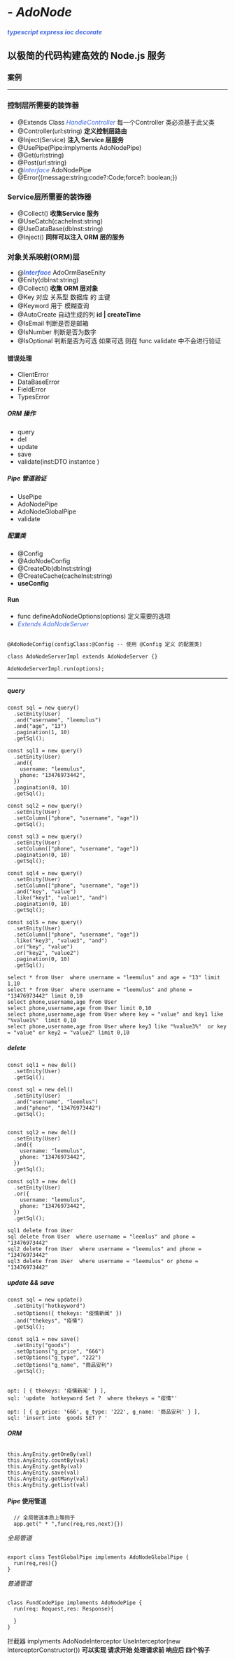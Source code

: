 # - *AdoNode*

#### <i style="color:royalblue"> typescript express ioc decorate </i>

## 以极简的代码构建高效的 Node.js 服务

### 案例

***

### 控制层所需要的装饰器

* @Extends Class <i style="color:royalblue">HandleController</i> 每一个Controller 类必须基于此父类
* @Controller(url:string)  **定义控制层路由**
* @Inject(Service) **注入 Service 层服务**
* @UsePipe(Pipe:implyments AdoNodePipe)
* @Get(url:string)
* @Post(url:string)
* @<i style="color:royalblue">Interface</i> AdoNodePipe
* @Error({message:string;code?:Code;force?: boolean;})

### Service层所需要的装饰器

* @Collect() **收集Service 服务**
* @UseCatch(cacheInst:string)
* @UseDataBase(dbInst:string)
* @Inject() **同样可以注入 ORM 层的服务**

### 对象关系映射(ORM)层

* @**<i style="color:royalblue">Interface</i>** AdoOrmBaseEnity
* @Enity(dbInst:string)
* @Collect() **收集 ORM 层对象**
* @Key 对应 关系型 数据库 的 主键
* @Keyword 用于 模糊查询
* @AutoCreate 自动生成的列 **id | createTime**
* @IsEmail 判断是否是邮箱
* @IsNumber 判断是否为数字
* @IsOptional 判断是否为可选 如果可选 则在 func validate  中不会进行验证

#### 错误处理

* ClientError
* DataBaseError
* FieldError
* TypesError
  
##### ORM 操作

* query
* del
* update
* save
* validate(inst:DTO instantce )

##### Pipe 管道验证

* UsePipe
* AdoNodePipe
* AdoNodeGlobalPipe
* validate

##### 配置类

* @Config
* @AdoNodeConfig
* @CreateDb(dbInst:string)
* @CreateCache(cacheInst:string)
* **useConfig**

#### Run

* func defineAdoNodeOptions(options) 定义需要的选项
* <i style="color:royalblue"> Extends AdoNodeServer </i>

````

@AdoNodeConfig(configClass:@Config -- 使用 @Config 定义 的配置类)

class AdoNodeServerImpl extends AdoNodeServer {}

AdoNodeServerImpl.run(options);
````

***

##### *query*

````
const sql = new query()
  .setEnity(User)
  .and("username", "leemulus")
  .and("age", "13")
  .pagination(1, 10)
  .getSql();

const sql1 = new query()
  .setEnity(User)
  .and({
    username: "leemulus",
    phone: "13476973442",
  })
  .pagination(0, 10)
  .getSql();

const sql2 = new query()
  .setEnity(User)
  .setColumn(["phone", "username", "age"])
  .getSql();

const sql3 = new query()
  .setEnity(User)
  .setColumn(["phone", "username", "age"])
  .pagination(0, 10)
  .getSql();

const sql4 = new query()
  .setEnity(User)
  .setColumn(["phone", "username", "age"])
  .and("key", "value")
  .like("key1", "value1", "and")
  .pagination(0, 10)
  .getSql();

const sql5 = new query()
  .setEnity(User)
  .setColumn(["phone", "username", "age"])
  .like("key3", "value3", "and")
  .or("key", "value")
  .or("key2", "value2")
  .pagination(0, 10)
  .getSql();

select * from User  where username = "leemulus" and age = "13" limit 1,10
select * from User  where username = "leemulus" and phone = "13476973442" limit 0,10
select phone,username,age from User
select phone,username,age from User limit 0,10
select phone,username,age from User where key = "value" and key1 like "%value1%"  limit 0,10
select phone,username,age from User where key3 like "%value3%"  or key = "value" or key2 = "value2" limit 0,10

````

##### *delete*

````
const sql1 = new del()
  .setEnity(User)
  .getSql();

const sql = new del()
  .setEnity(User)
  .and("username", "leemlus")
  .and("phone", "13476973442")
  .getSql();


const sql2 = new del()
  .setEnity(User)
  .and({
    username: "leemulus",
    phone: "13476973442",
  })
  .getSql();

const sql3 = new del()
  .setEnity(User)
  .or({
    username: "leemulus",
    phone: "13476973442",
  })
  .getSql();

sql1 delete from User 
sql delete from User  where username = "leemlus" and phone = "13476973442"
sql2 delete from User  where username = "leemulus" and phone = "13476973442"
sql3 delete from User  where username = "leemulus" or phone = "13476973442"

````

##### *update* &&  *save*

````
const sql = new update()
  .setEnity("hotkeyword")
  .setOptions({ thekeys: "疫情新闻" })
  .and("thekeys", "疫情")
  .getSql();

const sql1 = new save()
  .setEnity("goods")
  .setOptions("g_price", "666")
  .setOptions("g_type", "222")
  .setOptions("g_name", "商品安利")
  .getSql();


opt: [ { thekeys: '疫情新闻' } ],
sql: 'update  hotkeyword Set ?  where thekeys = "疫情"'

opt: [ { g_price: '666', g_type: '222', g_name: '商品安利' } ],
sql: 'insert into  goods SET ? '
````

#### *ORM*
````

this.AnyEnity.getOneBy(val)
this.AnyEnity.countBy(val)
this.AnyEnity.getBy(val)
this.AnyEnity.save(val)
this.AnyEnity.getMany(val)
this.AnyEnity.getList(val)
````

#### *Pipe* 使用管道

````
  // 全局管道本质上等同于
  app.get(" * ",func(req,res,next){})
````

*全局管道*

````

export class TestGlobalPipe implements AdoNodeGlobalPipe {
  run(req,res){}
}
````

*普通管道*

````

class FundCodePipe implements AdoNodePipe {
  run(req: Request,res: Response){

  }
}
````

拦截器 
implyments AdoNodeInterceptor
UseInterceptor(new InterceptorConstructor())
**可以实现 请求开始 处理请求前 响应后 四个钩子**
````

````
